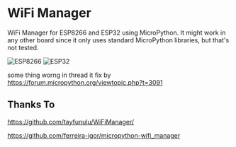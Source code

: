 # WiFi Manager

WiFi Manager for ESP8266 and ESP32 using MicroPython. It might work in any other board since it only uses standard MicroPython libraries, but that's not tested.

![ESP8266](https://img.shields.io/badge/ESP-8266-000000.svg?longCache=true&style=flat&colorA=CC101F)
![ESP32](https://img.shields.io/badge/ESP-32-000000.svg?longCache=true&style=flat&colorA=CC101F)


some thing worng in thread
it fix by https://forum.micropython.org/viewtopic.php?t=3091


## Thanks To

https://github.com/tayfunulu/WiFiManager/

https://github.com/ferreira-igor/micropython-wifi_manager
